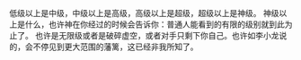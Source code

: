 低级以上是中级，中级以上是高级，高级以上是超级，超级以上是神级。
神级以上是什么，也许神在你经过的时候会告诉你：普通人能看到的有限的级别就到此为止了。
也许是无限级或者是破碎虚空，或者对手只剩下你自己。也许如李小龙说的，会不停见到更大范围的藩篱，这已经非我所知了。

